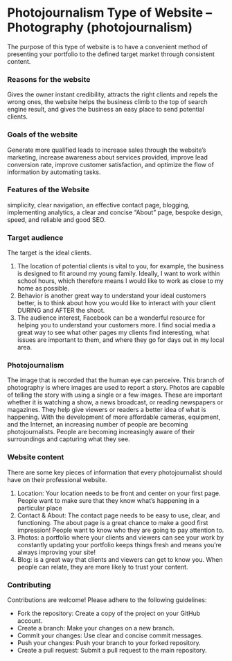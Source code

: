 # Photojournalism Type of Website – Photography (photojournalism)

The purpose of this type of website is to have a convenient method of presenting your portfolio to the defined target market through consistent content.

### Reasons for the website
Gives the owner instant credibility, attracts the right clients and repels the wrong ones, the website helps the business climb to the top of search engine result, and gives the business an easy place to send potential clients.

### Goals of the website
Generate more qualified leads to increase sales through the website’s marketing, increase awareness about services provided, improve lead conversion rate, improve customer satisfaction, and optimize the flow of information by automating tasks. 

### Features of the Website
simplicity, clear navigation, an effective contact page, blogging, implementing analytics, a clear and concise “About” page, bespoke design, speed, and reliable and good SEO.

### Target audience
The target is the ideal clients.
1.	The location of potential clients is vital to you, for example, the business is designed to fit around my young family. Ideally, I want to work within school hours, which therefore means I would like to work as close to my home as possible. 
2.	Behavior is another great way to understand your ideal customers better, is to think about how you would like to interact with your client DURING and AFTER the shoot. 
3.	The audience interest, Facebook can be a wonderful resource for helping you to understand your customers more. 
I find social media a great way to see what other pages my clients find interesting, what issues are important to them, and where they go for days out in my local area.

### Photojournalism 
The image that is recorded that the human eye can perceive. This branch of photography is where images are used to report a story. Photos are capable of telling the story with using a single or a few images. These are important whether it is watching a show, a news broadcast, or reading newspapers or magazines. They help give viewers or readers a better idea of what is happening. With the development of more affordable cameras, equipment, and the Internet, an increasing number of people are becoming photojournalists. People are becoming increasingly aware of their surroundings and capturing what they see.

### Website content
There are some key pieces of information that every photojournalist should have on their professional website. 
1.	Location: Your location needs to be front and center on your first page. People want to make sure that they know what’s happening in a particular place 
2.	Contact & About: The contact page needs to be easy to use, clear, and functioning. The about page is a great chance to make a good first impression! People want to know who they are going to pay attention to. 
3.	Photos:  a portfolio where your clients and viewers can see your work by constantly updating your portfolio keeps things fresh and means you’re always improving your site!
4.	Blog: is a great way that clients and viewers can get to know you. When people can relate, they are more likely to trust your content.

### Contributing

Contributions are welcome! Please adhere to the following guidelines:

- Fork the repository: Create a copy of the project on your GitHub account.
- Create a branch: Make your changes on a new branch.
- Commit your changes: Use clear and concise commit messages.
- Push your changes: Push your branch to your forked repository.
- Create a pull request: Submit a pull request to the main repository.
